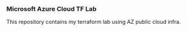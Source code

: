 ### Microsoft Azure Cloud TF Lab ###

This repository contains my terraform lab using AZ public cloud infra. 